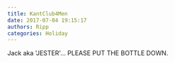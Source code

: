 ```yaml
---
title: KantClub4Men
date: 2017-07-04 19:15:17
authors: Ripp
categories: Holiday
---
```


 Jack aka 'JESTER'...
 PLEASE PUT THE BOTTLE DOWN.